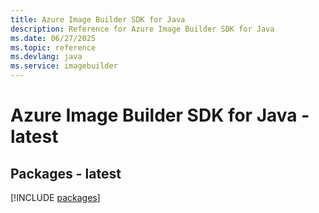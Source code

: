 ```yaml
---
title: Azure Image Builder SDK for Java
description: Reference for Azure Image Builder SDK for Java
ms.date: 06/27/2025
ms.topic: reference
ms.devlang: java
ms.service: imagebuilder
---
```

# Azure Image Builder SDK for Java - latest
## Packages - latest
[!INCLUDE [packages](image-builder-index.md)]
